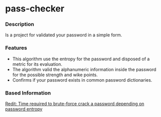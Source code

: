 # pass-checker 

### Description
Is a project for validated your password in a simple form.

### Features

- This algorithm use the entropy for the password and disposed of a metric for its evaluation.
- The algorithm valid the alphanumeric information inside the password for the possible  strength and wike points.
- Confirms if your password exists in common password dictionaries.


### Based Information
[Redit: Time required to brute-force crack a password depending on password entropy](https://www.reddit.com/r/dataisbeautiful/comments/322lbk/time_required_to_bruteforce_crack_a_password/)  